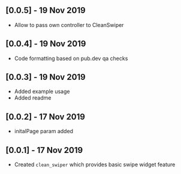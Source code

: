 ## [0.0.5] - 19 Nov 2019

* Allow to pass own controller to CleanSwiper

## [0.0.4] - 19 Nov 2019

* Code formatting based on pub.dev qa checks

## [0.0.3] - 19 Nov 2019

* Added example usage
* Added readme

## [0.0.2] - 17 Nov 2019

* initalPage param added

## [0.0.1] - 17 Nov 2019

* Created `clean_swiper` which provides basic swipe widget feature
